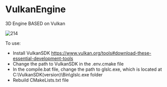 # VulkanEngine
3D Engine BASED on Vulkan

![214](https://github.com/xcus33me/VulkanEngine/assets/103111612/e635cf82-2fb8-4031-a0b1-4faf617eb886)

To use:
- Install VulkanSDK https://www.vulkan.org/tools#download-these-essential-development-tools
- Change the path to VulkanSDK in the .env.cmake file
- In the compile.bat file, change the path to glslc.exe, which is located at C:\VulkanSDK\(version)\Bin\glslc.exe folder
- Rebuild CMakeLists.txt file
